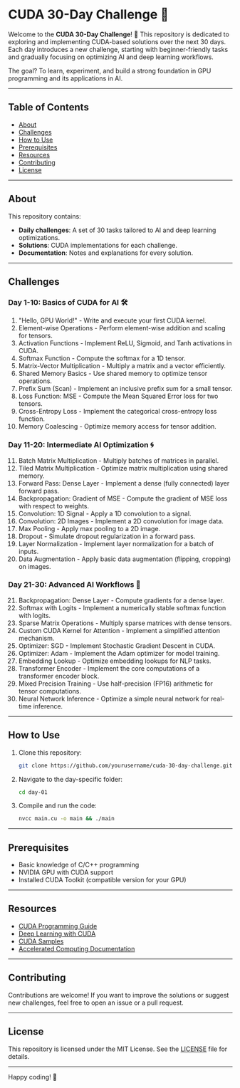 # CUDA 30-Day Challenge 🚀

Welcome to the **CUDA 30-Day Challenge**! 🎉 This repository is dedicated to exploring and implementing CUDA-based solutions over the next 30 days. Each day introduces a new challenge, starting with beginner-friendly tasks and gradually focusing on optimizing AI and deep learning workflows.

The goal? To learn, experiment, and build a strong foundation in GPU programming and its applications in AI.

---

## Table of Contents
- [About](#about)
- [Challenges](#challenges)
- [How to Use](#how-to-use)
- [Prerequisites](#prerequisites)
- [Resources](#resources)
- [Contributing](#contributing)
- [License](#license)

---

## About
This repository contains:
- **Daily challenges**: A set of 30 tasks tailored to AI and deep learning optimizations.
- **Solutions**: CUDA implementations for each challenge.
- **Documentation**: Notes and explanations for every solution.

---

## Challenges
### Day 1-10: Basics of CUDA for AI 🛠️
1. "Hello, GPU World!" - Write and execute your first CUDA kernel.
2. Element-wise Operations - Perform element-wise addition and scaling for tensors.
3. Activation Functions - Implement ReLU, Sigmoid, and Tanh activations in CUDA.
4. Softmax Function - Compute the softmax for a 1D tensor.
5. Matrix-Vector Multiplication - Multiply a matrix and a vector efficiently.
6. Shared Memory Basics - Use shared memory to optimize tensor operations.
7. Prefix Sum (Scan) - Implement an inclusive prefix sum for a small tensor.
8. Loss Function: MSE - Compute the Mean Squared Error loss for two tensors.
9. Cross-Entropy Loss - Implement the categorical cross-entropy loss function.
10. Memory Coalescing - Optimize memory access for tensor addition.

### Day 11-20: Intermediate AI Optimization 🌀
11. Batch Matrix Multiplication - Multiply batches of matrices in parallel.
12. Tiled Matrix Multiplication - Optimize matrix multiplication using shared memory.
13. Forward Pass: Dense Layer - Implement a dense (fully connected) layer forward pass.
14. Backpropagation: Gradient of MSE - Compute the gradient of MSE loss with respect to weights.
15. Convolution: 1D Signal - Apply a 1D convolution to a signal.
16. Convolution: 2D Images - Implement a 2D convolution for image data.
17. Max Pooling - Apply max pooling to a 2D image.
18. Dropout - Simulate dropout regularization in a forward pass.
19. Layer Normalization - Implement layer normalization for a batch of inputs.
20. Data Augmentation - Apply basic data augmentation (flipping, cropping) on images.

### Day 21-30: Advanced AI Workflows 🚀
21. Backpropagation: Dense Layer - Compute gradients for a dense layer.
22. Softmax with Logits - Implement a numerically stable softmax function with logits.
23. Sparse Matrix Operations - Multiply sparse matrices with dense tensors.
24. Custom CUDA Kernel for Attention - Implement a simplified attention mechanism.
25. Optimizer: SGD - Implement Stochastic Gradient Descent in CUDA.
26. Optimizer: Adam - Implement the Adam optimizer for model training.
27. Embedding Lookup - Optimize embedding lookups for NLP tasks.
28. Transformer Encoder - Implement the core computations of a transformer encoder block.
29. Mixed Precision Training - Use half-precision (FP16) arithmetic for tensor computations.
30. Neural Network Inference - Optimize a simple neural network for real-time inference.

---

## How to Use
1. Clone this repository:
   ```bash
   git clone https://github.com/yourusername/cuda-30-day-challenge.git
   ```
2. Navigate to the day-specific folder:
   ```bash
   cd day-01
   ```
3. Compile and run the code:
   ```bash
   nvcc main.cu -o main && ./main
   ```

---

## Prerequisites
- Basic knowledge of C/C++ programming
- NVIDIA GPU with CUDA support
- Installed CUDA Toolkit (compatible version for your GPU)

---

## Resources
- [CUDA Programming Guide](https://docs.nvidia.com/cuda/cuda-c-programming-guide/index.html)
- [Deep Learning with CUDA](https://developer.nvidia.com/deep-learning)
- [CUDA Samples](https://github.com/NVIDIA/cuda-samples)
- [Accelerated Computing Documentation](https://developer.nvidia.com/documentation/)

---

## Contributing
Contributions are welcome! If you want to improve the solutions or suggest new challenges, feel free to open an issue or a pull request.

---

## License
This repository is licensed under the MIT License. See the [LICENSE](LICENSE) file for details.

---

Happy coding! 🚀
